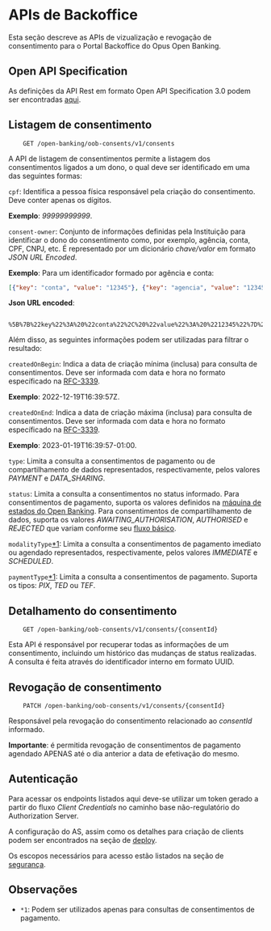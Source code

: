 # APIs de Backoffice
Esta seção descreve as APIs de vizualização e revogação de consentimento para o Portal Backoffice do Opus Open Banking.

## Open API Specification

As definições da API Rest em formato Open API Specification 3.0 podem ser encontradas [aqui](./oas-oob-consents.yaml).

## Listagem de consentimento

        GET /open-banking/oob-consents/v1/consents

A API de listagem de consentimentos permite a listagem dos consentimentos ligados a um dono, o qual deve ser identificado em uma das seguintes formas:

`cpf`: Identifica a pessoa física responsável pela criação do consentimento. Deve conter apenas os dígitos.

**Exemplo**: *99999999999*.

`consent-owner`: Conjunto de informações definidas pela Instituição para identificar o dono do consentimento como, por exemplo, agência, conta, CPF, CNPJ, etc. É representado por um dicionário *chave/valor* em formato *JSON URL Encoded*.

**Exemplo**: Para um identificador formado por agência e conta:

```json
[{"key": "conta", "value": "12345"}, {"key": "agencia", "value": "12345"}]
```
**Json URL encoded**:
```
        %5B%7B%22key%22%3A%20%22conta%22%2C%20%22value%22%3A%20%2212345%22%7D%2C%20%7B%22key%22%3A%20%22agencia%22%2C%20%22value%22%3A%20%2212345%22%7D%5D
```

Além disso, as seguintes informações podem ser utilizadas para filtrar o resultado:

`createdOnBegin`: Indica a data de criação mínima (inclusa) para consulta de consentimentos. Deve ser informada com data e hora no formato específicado na [RFC-3339](https://datatracker.ietf.org/doc/html/rfc3339).

**Exemplo**: 2022-12-19T16:39:57Z.

`createdOnEnd`: Indica a data de criação máxima (inclusa) para consulta de consentimentos. Deve ser informada com data e hora no formato específicado na [RFC-3339](https://datatracker.ietf.org/doc/html/rfc3339).

**Exemplo**: 2023-01-19T16:39:57-01:00.

`type`: Limita a consulta a consentimentos de pagamento ou de compartilhamento de dados representados, respectivamente, pelos valores *PAYMENT* e *DATA_SHARING*.

`status`: Limita a consulta a consentimentos no status informado. Para consentimentos de pagamento, suporta os valores definidos na [máquina de estados do Open Banking](https://openbankingbrasil.atlassian.net/wiki/spaces/DraftOB/pages/50346765/M+quina+de+Estados+-+Pagamentos+-+v1.1.0-rc1.0). Para consentimentos de compartilhamento de dados, suporta os valores *AWAITING_AUTHORISATION*, *AUTHORISED* e *REJECTED* que variam conforme seu [fluxo básico](https://openbanking-brasil.github.io/areadesenvolvedor/documents/fluxo_basico_consentimento.pdf).

`modalityType`[*1](#observações): Limita a consulta a consentimentos de pagamento imediato ou agendado representados, respectivamente, pelos valores *IMMEDIATE* e *SCHEDULED*.

`paymentType`[*1](#observações): Limita a consulta a consentimentos de pagamento. Suporta os tipos: *PIX*, *TED* ou *TEF*.

## Detalhamento do consentimento

        GET /open-banking/oob-consents/v1/consents/{consentId}

Esta API é responsável por recuperar todas as informações de um consentimento, incluindo um histórico das mudanças de status realizadas. A consulta é feita através do identificador interno em formato UUID.

## Revogação de consentimento

        PATCH /open-banking/oob-consents/v1/consents/{consentId}

Responsável pela revogação do consentimento relacionado ao *consentId* informado.

**Importante**: é permitida revogação de consentimentos de pagamento agendado APENAS até o dia anterior a data de efetivação do mesmo.

## Autenticação

Para acessar os endpoints listados aqui deve-se utilizar um token gerado a partir do fluxo *Client Credentials* no caminho base não-regulatório do Authorization Server. 

A configuração do AS, assim como os detalhes para criação de clients podem ser encontrados na seção de [deploy](../../deploy/oob-authorization-server/readme.md).

Os escopos necessários para acesso estão listados na seção de [segurança](../../segurança/apis/readme.md#oob-consents).

## Observações

- `*1`: Podem ser utilizados apenas para consultas de consentimentos de pagamento.
